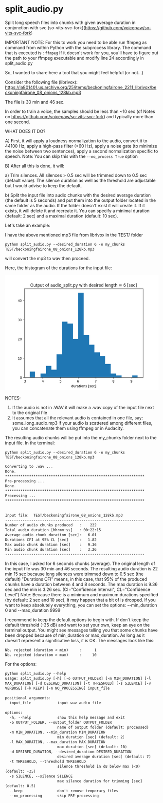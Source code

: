 # split_audio.py
Split long speech files into chunks with given average duration in conjonction with svc (so-vits-svc-fork)(https://github.com/voicepaw/so-vits-svc-fork)

IMPORTANT NOTE:
For this to work you need to be able run ffmpeg as command from within Python with the subprocess library. 
The command that is executed is : `ffmpeg`
If it doesn't work for you, you'll have to figure out the path to your ffmpeg executable and modify line 24 accordingly in split_audio.py

So, I wanted to share here a tool that you might feel helpful (or not...) 

Consider the following file (librivox):
https://ia801401.us.archive.org/25/items/beckoningfairone_2211_librivox/beckoningfairone_08_onions_128kb.mp3

The file is 30 min and 46 sec.

In order to train a voice, the samples should be less than ~10 sec (cf Notes on https://github.com/voicepaw/so-vits-svc-fork) and typically more than one second.

WHAT DOES IT DO?

A) First, it will apply a loudness normalization to the audio, convert it to 44100 Hz, apply a high-pass filter (>60 Hz), apply a noise gate (to minimize the noise between two sentences), apply a second normalization specific to speech.
Note: You can skip this with the `--no_process True` option 

B) After all this is done, it will:

a) Trim silences. All silences > 0.5 sec will be trimmed down to 0.5 sec (default value). The silence duration as well as the threshold are adjustable but I would advise to keep the default.

b) Split the input file into audio chunks with the desired average duration (the default is 5 seconds) and put them into the output folder located in the same folder as the audio. If the folder doesn't exist it will create it. If it exists, it will delete it and recreate it.
You can specify a minimal duration (default: 2 sec) and a maximal duration (default: 10 sec). 

Let's take an example:

I have the above mentioned mp3 file from librivox in the TEST/ folder
```
python split_audio.py --desired_duration 6 -o my_chunks TEST/beckoningfairone_08_onions_128kb.mp3
```
will convert the mp3 to wav then proceed. 

Here, the histogram of the durations for the input file:

![alt text](https://github.com/sbersier/split_audio/blob/main/audio_split.png?raw=true)

NOTES:

1) If the audio is not in .WAV it will make a .wav copy of the input file next to the original file
2) It assumes that all the relevant audio is contained in one file, say: some_long_audio.mp3
If your audio is scattered among different files, you can concatenate them using ffmpeg or in Audacity.


The resulting audio chunks will be put into the my_chunks folder next to the input file. In the terminal:

```
python split_audio.py --desired_duration 6 -o my_chunks TEST/beckoningfairone_08_onions_128kb.mp3
```
```
Converting to .wav ...
Done.
****************************************************************
Pre-processing ...
Done.
****************************************************************
Processing ...
****************************************************************


Input file:  TEST/beckoningfairone_08_onions_128kb.mp3
----------------------------------------------------------------
Number of audio chunks produced   :    222
Total audio duration [hh:mm:ss]   : 00:22:15
Average audio chunk duration [sec]:   6.01
Durations CFI at 95% CL [sec]     :   1.82
Max audio chunk duration [sec]    :   9.36
Min audio chunk duration [sec]    :   3.26
----------------------------------------------------------------
```

In this case, I asked for 6 seconds chunks (average). The original length of the input file was 30 min and 46 seconds. The resulting audio duration is 22 min 15 sec because long silences were trimmed down to 0.5 sec (the default) "Durations CFI" means, in this case, that 95% of the produced chunks have a duration between 4 and 8 seconds. The max duration is 9.36 sec and the min is 3.26 sec.  (CI="Confidence Interval", CL="Confidence Level") Note: Because there is a minimum and maximum durations specified (by default: 2 sec and 10 sec), it may happen that a bit of is dropped. If you want to keep absolutely everything, you can set the options: --min_duration 0  and --max_duration 9999

I recommend to keep the default options to begin with. 
If don't keep the default threshold (-35 dB) and want to set your own, keep an eye on the terminal output. You might see messages telling you that some chunks have been dropped because of min_duration or max_duration. As long as it doesn't represent a significative loss, it is OK.
The messages look like this:
```
Nb. rejected (duration < min)     :      1
Nb. rejected (duration > max)     :     10
```

For the options:
```
python split_audio.py --help
usage: split_audio.py [-h] [-o OUTPUT_FOLDER] [-m MIN_DURATION] [-l MAX_DURATION] [-d DESIRED_DURATION] [-t THRESHOLD] [-s SILENCE] [-v VERBOSE] [-k KEEP] [-n NO_PROCESSING] input_file

positional arguments:
  input_file            input wav audio file

options:
  -h, --help            show this help message and exit
  -o OUTPUT_FOLDER, --output_folder OUTPUT_FOLDER
                        name of output folder (default: processed)
  -m MIN_DURATION, --min_duration MIN_DURATION
                        min duration [sec] (default: 2)
  -l MAX_DURATION, --max_duration MAX_DURATION
                        max duration [sec] (default: 10)
  -d DESIRED_DURATION, --desired_duration DESIRED_DURATION
                        desired average duration [sec] (default: 7)
  -t THRESHOLD, --threshold THRESHOLD
                        silence threshold in dB below max (<0) (default: -35)
  -s SILENCE, --silence SILENCE
                        max silence duration for trimming [sec] (default: 0.5)
  --keep                don't remove temporary files
  --no_processing       skip PRE-processing
```


